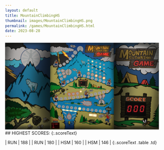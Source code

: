 ```yaml
---
layout: default
title: MountainClimbingHS
thumbnail: images/MountainClimbingHS.png
permalink: /games/MountainClimbingHS.html
date: 2023-08-28
---
```


<img src="../images/MountainClimbingHS.png" class="gameThumbnail img-fluid mx-auto align-middle">
## HIGHEST SCORES:
{:.scoreText}

| RUN | 188 | 
| RUN | 180 | 
| HSM | 160 | 
| HSM | 146 | 
{:.scoreText .table .td}
